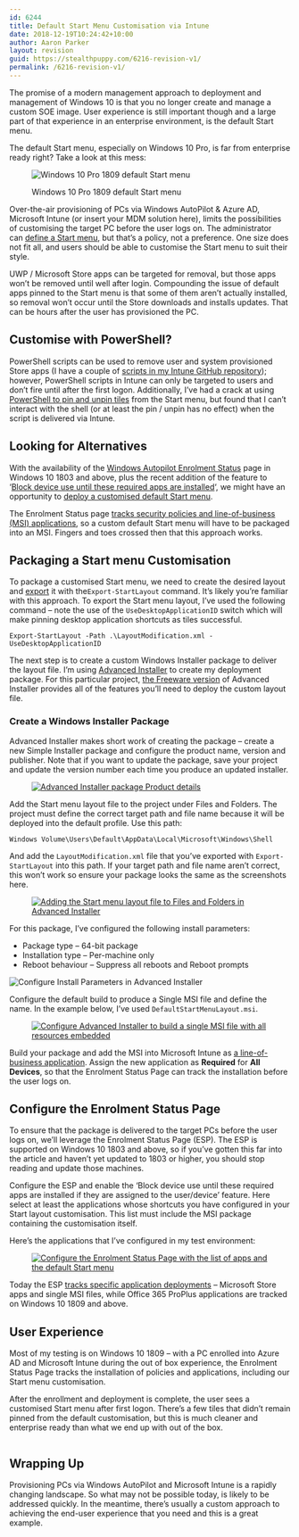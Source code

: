 ```yaml
---
id: 6244
title: Default Start Menu Customisation via Intune
date: 2018-12-19T10:24:42+10:00
author: Aaron Parker
layout: revision
guid: https://stealthpuppy.com/6216-revision-v1/
permalink: /6216-revision-v1/
---
```

The promise of a modern management approach to deployment and management of Windows 10 is that you no longer create and manage a custom SOE image. User experience is still important though and a large part of that experience in an enterprise environment, is the default Start menu.

The default Start menu, especially on Windows 10 Pro, is far from enterprise ready right? Take a look at this mess:<figure class="wp-block-image">

<img src="https://stealthpuppy.com/wp-content/uploads/2018/12/StartMenu-1024x717.png" alt="Windows 10 Pro 1809 default Start menu" class="wp-image-6220" srcset="http://192.168.0.89/wp-content/uploads/2018/12/StartMenu-1024x717.png 1024w, http://192.168.0.89/wp-content/uploads/2018/12/StartMenu-150x105.png 150w, http://192.168.0.89/wp-content/uploads/2018/12/StartMenu-300x210.png 300w, http://192.168.0.89/wp-content/uploads/2018/12/StartMenu-768x537.png 768w" sizes="(max-width: 1024px) 100vw, 1024px" /> <figcaption>Windows 10 Pro 1809 default Start menu</figcaption></figure> 

Over-the-air provisioning of PCs via Windows AutoPilot & Azure AD, Microsoft Intune (or insert your MDM solution here), limits the possibilities of customising the target PC before the user logs on. The administrator can [define a Start menu](https://docs.microsoft.com/en-us/windows/configuration/customize-windows-10-start-screens-by-using-mobile-device-management), but that&#8217;s a policy, not a preference. One size does not fit all, and users should be able to customise the Start menu to suit their style. 

UWP / Microsoft Store apps can be targeted for removal, but those apps won&#8217;t be removed until well after login. Compounding the issue of default apps pinned to the Start menu is that some of them aren&#8217;t actually installed, so removal won&#8217;t occur until the Store downloads and installs updates. That can be hours after the user has provisioned the PC.

## Customise with PowerShell?

PowerShell scripts can be used to remove user and system provisioned Store apps (I have a couple of [scripts in my Intune GitHub repository](https://github.com/aaronparker/Intune/tree/master/Appx-Apps)); however, PowerShell scripts in Intune can only be targeted to users and don&#8217;t fire until after the first logon. Additionally, I&#8217;ve had a crack at using [PowerShell to pin and unpin tiles](https://github.com/aaronparker/Intune/blob/master/Start-Menu/PinStartMenuTile.ps1) from the Start menu, but found that I can&#8217;t interact with the shell (or at least the pin / unpin has no effect) when the script is delivered via Intune.

## Looking for Alternatives

With the availability of the [Windows Autopilot Enrolment Status](https://docs.microsoft.com/en-us/windows/deployment/windows-autopilot/enrollment-status) page in Windows 10 1803 and above, plus the recent addition of the feature to &#8216;[Block device use until these required apps are installed](https://docs.microsoft.com/en-us/intune/windows-enrollment-status#block-access-to-a-device-until-a-specific-application-is-installed)&#8216;, we might have an opportunity to [deploy a customised default Start menu](https://docs.microsoft.com/en-us/windows/configuration/customize-and-export-start-layout).

The Enrolment Status page [tracks security policies and line-of-business (MSI) applications](https://docs.microsoft.com/en-us/intune/windows-enrollment-status#enrollment-status-page-tracking-information), so a custom default Start menu will have to be packaged into an MSI. Fingers and toes crossed then that this approach works.

## Packaging a Start menu Customisation

To package a customised Start menu, we need to create the desired layout and [export](https://docs.microsoft.com/en-us/powershell/module/startlayout/export-startlayout?view=win10-ps) it with the`Export-StartLayout`&nbsp;command. It&#8217;s likely you&#8217;re familiar with this approach. To export the Start menu layout, I&#8217;ve used the following command &#8211; note the use of the `UseDesktopApplicationID`&nbsp;switch which will make pinning desktop application shortcuts as tiles successful.

`Export-StartLayout -Path .\LayoutModification.xml -UseDesktopApplicationID`

The next step is to create a custom Windows Installer package to deliver the layout file. I&#8217;m using [Advanced Installer](https://www.advancedinstaller.com/) to create my deployment package. For this particular project, [the Freeware version](https://www.advancedinstaller.com/top-freeware-features.html) of Advanced Installer provides all of the features you&#8217;ll need to deploy the custom layout file.

### Create a Windows Installer Package

Advanced Installer makes short work of creating the package &#8211; create a new Simple Installer package and configure the product name, version and publisher. Note that if you want to update the package, save your project and update the version number each time you produce an updated installer.<figure class="wp-block-image">

[<img src="https://stealthpuppy.com/wp-content/uploads/2018/12/AdvancedInstaller01-ProductDetails-1024x569.png" alt="Advanced Installer package Product details" class="wp-image-6227" srcset="http://192.168.0.89/wp-content/uploads/2018/12/AdvancedInstaller01-ProductDetails-1024x569.png 1024w, http://192.168.0.89/wp-content/uploads/2018/12/AdvancedInstaller01-ProductDetails-150x83.png 150w, http://192.168.0.89/wp-content/uploads/2018/12/AdvancedInstaller01-ProductDetails-300x167.png 300w, http://192.168.0.89/wp-content/uploads/2018/12/AdvancedInstaller01-ProductDetails-768x427.png 768w" sizes="(max-width: 1024px) 100vw, 1024px" />](https://stealthpuppy.com/wp-content/uploads/2018/12/AdvancedInstaller01-ProductDetails.png)</figure> 

Add the Start menu layout file to the project under Files and Folders. The project must define the correct target path and file name because it will be deployed into the default profile. Use this path:

`Windows Volume\Users\Default\AppData\Local\Microsoft\Windows\Shell`

And add the `LayoutModification.xml` file that you&#8217;ve exported with `Export-StartLayout` into this path. If your target path and file name aren&#8217;t correct, this won&#8217;t work so ensure your package looks the same as the screenshots here.<figure class="wp-block-image">

[<img src="https://stealthpuppy.com/wp-content/uploads/2018/12/AdvancedInstaller02-FilesFolders-1024x569.png" alt="Adding the Start menu layout file to Files and Folders in Advanced Installer" class="wp-image-6228" srcset="http://192.168.0.89/wp-content/uploads/2018/12/AdvancedInstaller02-FilesFolders-1024x569.png 1024w, http://192.168.0.89/wp-content/uploads/2018/12/AdvancedInstaller02-FilesFolders-150x83.png 150w, http://192.168.0.89/wp-content/uploads/2018/12/AdvancedInstaller02-FilesFolders-300x167.png 300w, http://192.168.0.89/wp-content/uploads/2018/12/AdvancedInstaller02-FilesFolders-768x427.png 768w" sizes="(max-width: 1024px) 100vw, 1024px" />](https://stealthpuppy.com/wp-content/uploads/2018/12/AdvancedInstaller02-FilesFolders.png)</figure> 

For this package, I&#8217;ve configured the following install parameters:

  * Package type &#8211; 64-bit package
  * Installation type &#8211; Per-machine only
  * Reboot behaviour &#8211; Suppress all reboots and Reboot prompts<figure class="wp-block-image">

<img src="https://stealthpuppy.com/wp-content/uploads/2018/12/AdvancedInstaller02a-InstallParameters-1024x569.png" alt="Configure Install Parameters in Advanced Installer " class="wp-image-6237" srcset="http://192.168.0.89/wp-content/uploads/2018/12/AdvancedInstaller02a-InstallParameters-1024x569.png 1024w, http://192.168.0.89/wp-content/uploads/2018/12/AdvancedInstaller02a-InstallParameters-150x83.png 150w, http://192.168.0.89/wp-content/uploads/2018/12/AdvancedInstaller02a-InstallParameters-300x167.png 300w, http://192.168.0.89/wp-content/uploads/2018/12/AdvancedInstaller02a-InstallParameters-768x427.png 768w" sizes="(max-width: 1024px) 100vw, 1024px" /> </figure> 

Configure the default build to produce a Single MSI file and define the name. In the example below, I&#8217;ve used `DefaultStartMenuLayout.msi`.<figure class="wp-block-image">

[<img src="https://stealthpuppy.com/wp-content/uploads/2018/12/AdvancedInstaller03-Builds-1024x569.png" alt="Configure Advanced Installer to build a single MSI file with all resources embedded" class="wp-image-6229" srcset="http://192.168.0.89/wp-content/uploads/2018/12/AdvancedInstaller03-Builds-1024x569.png 1024w, http://192.168.0.89/wp-content/uploads/2018/12/AdvancedInstaller03-Builds-150x83.png 150w, http://192.168.0.89/wp-content/uploads/2018/12/AdvancedInstaller03-Builds-300x167.png 300w, http://192.168.0.89/wp-content/uploads/2018/12/AdvancedInstaller03-Builds-768x427.png 768w" sizes="(max-width: 1024px) 100vw, 1024px" />](https://stealthpuppy.com/wp-content/uploads/2018/12/AdvancedInstaller03-Builds.png)</figure> 

Build your package and add the MSI into Microsoft Intune as [a line-of-business application](https://docs.microsoft.com/en-us/intune/lob-apps-windows). Assign the new application as **Required** for **All Devices**, so that the Enrolment Status Page can track the installation before the user logs on.

## Configure the Enrolment Status Page

To ensure that the package is delivered to the target PCs before the user logs on, we&#8217;ll leverage the Enrolment Status Page (ESP). The ESP is supported on Windows 10 1803 and above, so if you&#8217;ve gotten this far into the article and haven&#8217;t yet updated to 1803 or higher, you should stop reading and update those machines.

Configure the ESP and enable the &#8216;Block device use until these required apps are installed if they are assigned to the user/device&#8217; feature. Here select at least the applications whose shortcuts you have configured in your Start layout customisation. This list must include the MSI package containing the customisation itself.

Here&#8217;s the applications that I&#8217;ve configured in my test environment:<figure class="wp-block-image">

[<img src="https://stealthpuppy.com/wp-content/uploads/2018/12/EnrollmentStatusPage-1024x539.png" alt="Configure the Enrolment Status Page with the list of apps and the default Start menu" class="wp-image-6231" srcset="http://192.168.0.89/wp-content/uploads/2018/12/EnrollmentStatusPage-1024x539.png 1024w, http://192.168.0.89/wp-content/uploads/2018/12/EnrollmentStatusPage-150x79.png 150w, http://192.168.0.89/wp-content/uploads/2018/12/EnrollmentStatusPage-300x158.png 300w, http://192.168.0.89/wp-content/uploads/2018/12/EnrollmentStatusPage-768x404.png 768w" sizes="(max-width: 1024px) 100vw, 1024px" />](https://stealthpuppy.com/wp-content/uploads/2018/12/EnrollmentStatusPage.png)</figure> 

Today the ESP [tracks specific application deployments](https://docs.microsoft.com/en-us/windows/deployment/windows-autopilot/enrollment-status) &#8211; Microsoft Store apps and single MSI files, while Office 365 ProPlus applications are tracked on Windows 10 1809 and above.

## User Experience

Most of my testing is on Windows 10 1809 &#8211; with a PC enrolled into Azure AD and Microsoft Intune during the out of box experience, the Enrolment Status Page tracks the installation of policies and applications, including our Start menu customisation.&nbsp;

After the enrollment and deployment is complete, the user sees a customised Start menu after first logon. There&#8217;s a few tiles that didn&#8217;t remain pinned from the default customisation, but this is much cleaner and enterprise ready than what we end up with out of the box.<figure class="wp-block-image">

<img src="https://stealthpuppy.com/wp-content/uploads/2018/12/UserDeployment-StartMenu-976x1024.png" alt="" class="wp-image-6235" srcset="http://192.168.0.89/wp-content/uploads/2018/12/UserDeployment-StartMenu-976x1024.png 976w, http://192.168.0.89/wp-content/uploads/2018/12/UserDeployment-StartMenu-143x150.png 143w, http://192.168.0.89/wp-content/uploads/2018/12/UserDeployment-StartMenu-286x300.png 286w, http://192.168.0.89/wp-content/uploads/2018/12/UserDeployment-StartMenu-768x806.png 768w, http://192.168.0.89/wp-content/uploads/2018/12/UserDeployment-StartMenu.png 1296w" sizes="(max-width: 976px) 100vw, 976px" /> </figure> 

## Wrapping Up

Provisioning PCs via Windows AutoPilot and Microsoft Intune is a rapidly changing landscape. So what may not be possible today, is likely to be addressed quickly. In the meantime, there&#8217;s usually a custom approach to achieving the end-user experience that you need and this is a great example.&nbsp;